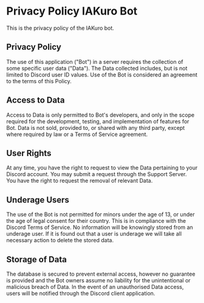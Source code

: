 # Privacy Policy IAKuro Bot
This is the privacy policy of the IAKuro bot.

<h2>Privacy Policy</h2>

The use of this application ("Bot") in a server requires the collection of some specific user data ("Data"). The Data collected includes, 
but is not limited to Discord user ID values. Use of the Bot is considered an agreement to the terms of this Policy.

<h2>Access to Data</h2>

Access to Data is only permitted to Bot's developers, and only in the scope required for the development, testing, and implementation of features for Bot. 
Data is not sold, provided to, or shared with any third party, except where required by law or a Terms of Service agreement.

<h2>User Rights</h2>
At any time, you have the right to request to view the Data pertaining to your Discord account. You may submit a request through the Support Server. 
You have the right to request the removal of relevant Data.

<h2>Underage Users</h2>

The use of the Bot is not permitted for minors under the age of 13, or under the age of legal consent for their country. 
This is in compliance with the Discord Terms of Service. No information will be knowingly stored from an underage user. 
If it is found out that a user is underage we will take all necessary action to delete the stored data.

<h2>Storage of Data</h2>

The database is secured to prevent external access, however no guarantee is provided and 
the Bot owners assume no liability for the unintentional or malicious breach of Data. 
In the event of an unauthorised Data access, users will be notified through the Discord client application.




